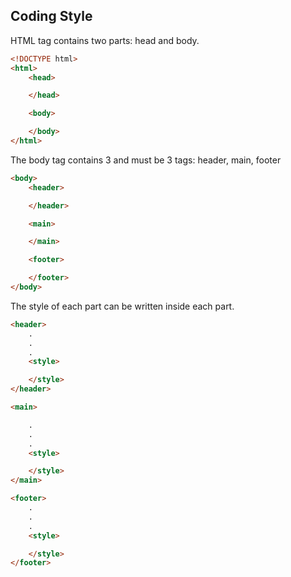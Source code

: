 ## Coding Style

HTML tag contains two parts: head and body.
```html
<!DOCTYPE html>
<html>
	<head>

	</head>

	<body>

	</body>
</html>
```

The body tag contains 3 and must be 3 tags: header, main, footer

```html
<body>
	<header>

	</header>

	<main>

	</main>

	<footer>

	</footer>
</body>
```

The style of each part can be written inside each part.

```html
<header>
	.
	.
	.
	<style>

	</style>
</header>
```


```html
<main>

	.
	.
	.
	<style>

	</style>
</main>
```

```html
<footer>
	.
	.
	.
	<style>

	</style>
</footer>
```


